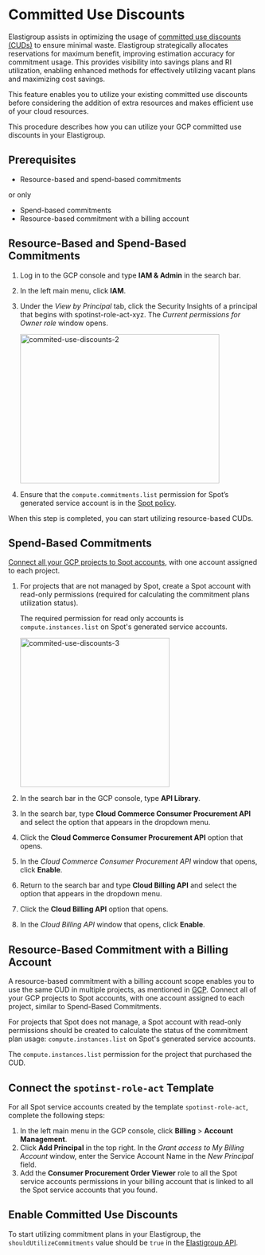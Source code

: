 # Committed Use Discounts 

Elastigroup assists in optimizing the usage of [committed use discounts (CUDs)](https://cloud.google.com/compute/docs/instances/committed-use-discounts-overview) to ensure minimal waste. Elastigroup strategically allocates reservations for maximum benefit, improving estimation accuracy for commitment usage. This provides visibility into savings plans and RI utilization, enabling enhanced methods for effectively utilizing vacant plans and maximizing cost savings. 

This feature enables you to utilize your existing committed use discounts before considering the addition of extra resources and makes efficient use of your cloud resources. 

This procedure describes how you can utilize your GCP committed use discounts in your Elastigroup. 

## Prerequisites 

* Resource-based and spend-based commitments

or only

* Spend-based commitments
* Resource-based commitment with a billing account

## Resource-Based and Spend-Based Commitments  

1. Log in to the GCP console and type **IAM & Admin** in the search bar.  
2. In the left main menu, click **IAM**.
3. Under the *View by Principal* tab, click the Security Insights of a principal that begins with spotinst-role-act-xyz. The _Current permissions for Owner role_ window opens.  

   <img width="400" height="300" alt="commited-use-discounts-2" src="https://github.com/spotinst/help/assets/106514736/d03723af-d0b9-4730-8680-972c90dd519f">

4. Ensure that the `compute.commitments.list` permission for Spot’s generated service account is in the [Spot policy](https://docs.spot.io/administration/api/spot-policy-in-gcp). 

When this step is completed, you can start utilizing resource-based CUDs. 

## Spend-Based Commitments 

[Connect all your GCP projects to Spot accounts](https://docs.spot.io/connect-your-cloud-provider/first-account/gcp-manually?id=connect-gcp-manually), with one account assigned to each project. 

1. For projects that are not managed by Spot, create a Spot account with read-only permissions (required for calculating the commitment plans utilization status). 

   The required permission for read only accounts is `compute.instances.list` on Spot's generated service accounts. 

   <img width="300" height="300" alt="commited-use-discounts-3" src="https://github.com/spotinst/help/assets/106514736/52c0db34-54c4-4cbc-9352-3a7fb26a949c">

2. In the search bar in the GCP console, type **API Library**.
3. In the search bar, type **Cloud Commerce Consumer Procurement API** and select the option that appears in the dropdown menu.  
4. Click the **Cloud Commerce Consumer Procurement API** option that opens. 
5. In the _Cloud Commerce Consumer Procurement API_ window that opens, click **Enable**.
6. Return to the search bar and type **Cloud Billing API** and select the option that appears in the dropdown menu. 
7. Click the **Cloud Billing API** option that opens. 
8. In the _Cloud Billing API_ window that opens, click **Enable**.

## Resource-Based Commitment with a Billing Account

A resource-based commitment with a billing account scope enables you to use the same CUD in multiple projects, as mentioned in [GCP](https://cloud.google.com/billing/docs/how-to/cud-analysis-resource-based#understanding_discount_sharing). Connect all of your GCP projects to Spot accounts, with one account assigned to each project, similar to Spend-Based Commitments.

For projects that Spot does not manage, a Spot account with read-only permissions should be created to calculate the status of the commitment plan usage: `compute.instances.list` on Spot's generated service accounts.

The `compute.instances.list` permission for the project that purchased the CUD.

## Connect the `spotinst-role-act` Template

For all Spot service accounts created by the template `spotinst-role-act`, complete the following steps:  

1. In the left main menu in the GCP console, click **Billing** > **Account Management**.
2. Click **Add Principal** in the top right. In the _Grant access to My Billing Account_ window, enter the Service Account Name in the _New Principal_ field.
3. Add the **Consumer Procurement Order Viewer** role to all the Spot service accounts permissions in your billing account that is linked to all the Spot service accounts that you found. 

## Enable Committed Use Discounts  

To start utilizing commitment plans in your Elastigroup, the `shouldUtilizeCommitments` value should be `true` in the [Elastigroup API](https://docs.spot.io/api/#tag/Elastigroup-GCP/operation/elastigroupGcpCreate). 

 

